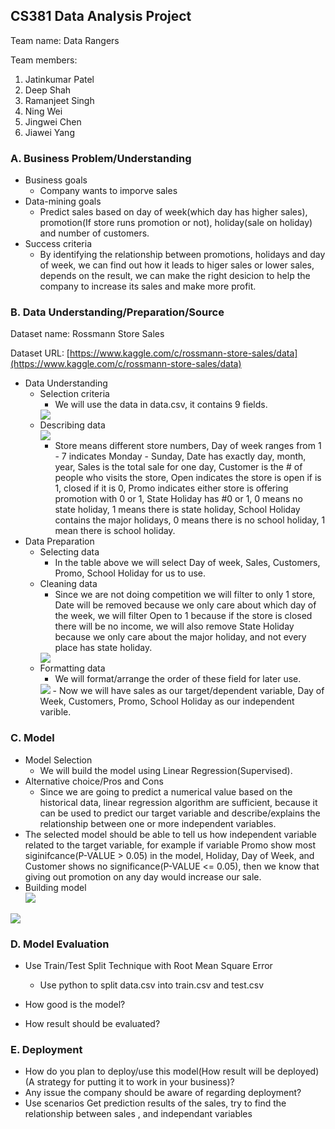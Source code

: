 ## CS381 Data Analysis Project
Team name: Data Rangers

Team members:
  1. Jatinkumar Patel
  2. Deep Shah
  3. Ramanjeet Singh
  4. Ning Wei
  5. Jingwei Chen
  6. Jiawei Yang
  
### A. Business Problem/Understanding

- Business goals
  - Company wants to imporve sales
- Data-mining goals
  - Predict sales based on day of week(which day has higher sales), promotion(If store runs promotion or not), holiday(sale on holiday) and number of customers.
- Success criteria
  - By identifying the relationship between promotions, holidays and day of week, we can find out how it leads to higer sales or lower sales, depends on the result, we can make the right desicion to help the company to increase its sales and make more profit.

### B. Data Understanding/Preparation/Source

Dataset name: Rossmann Store Sales

Dataset URL: [https://www.kaggle.com/c/rossmann-store-sales/data](https://www.kaggle.com/c/rossmann-store-sales/data)

- Data Understanding
  - Selection criteria
    - We will use the data in data.csv, it contains 9 fields.<br/>
    <image src="identify.png" />
  - Describing data<br/>
    <image src="describe.png" />
    - Store means different store numbers, Day of week ranges from 1 - 7 indicates Monday - Sunday, Date has exactly day, month, year, Sales is the total sale for one day, Customer is the # of people who visits the store, Open indicates the store is open if is 1, closed if it is 0, Promo indicates either store is offering promotion with 0 or 1, State Holiday has #0 or 1, 0 means no state holiday, 1 means there is state holiday, School Holiday contains the major holidays, 0 means there is no school holiday, 1 mean there is school holiday.
- Data Preparation
  - Selecting data
    - In the table above we will select Day of week, Sales, Customers, Promo, School Holiday for us to use.
  - Cleaning data
	- Since we are not doing competition we will filter to only 1 store, Date will be removed because we only care about which day of the week, we will filter Open to 1 because if the store is closed there will be no income, we will also remove State Holiday because we only care about the major holiday, and not every place has state holiday.<br/>
	<image src="clean.png" />
  - Formatting data
    - We will format/arrange the order of these field for later use.<br/>
    <image src="format.png" />
	- Now we will have sales as our target/dependent variable, Day of Week, Customers, Promo, School Holiday as our independent varible.

### C. Model
- Model Selection
  - We will build the model using Linear Regression(Supervised).
- Alternative choice/Pros and Cons
  - Since we are going to predict a numerical value based on the historical data, linear regression algorithm are sufficient, because it can be used to predict our target variable and describe/explains the relationship between one or more independent variables.
- The selected model should be able to tell us how independent variable related to the target variable, for example if variable Promo show most siginifcance(P-VALUE > 0.05) in the model, Holiday, Day of Week, and Customer shows no significance(P-VALUE <= 0.05), then we know that giving out promotion on any day would increase our sale.
- Building model<br/>
<image src="model1.png" /><br/>
<image src="model2.png" />

### D. Model Evaluation
- Use Train/Test Split Technique with Root Mean Square Error
  - Use python to split data.csv into train.csv and test.csv

- How good is the model?
- How result should be evaluated?

### E. Deployment
- How do you plan to deploy/use this model(How result will be deployed)(A strategy for putting it to work in your business)?
- Any issue the company should be aware of regarding deployment?
- Use scenarios
Get prediction results of the sales, try to find the relationship between sales , and independant variables